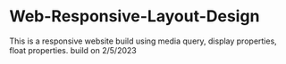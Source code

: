 # Web-Responsive-Layout-Design
This is a responsive website build using media query, display properties, float properties. build on 2/5/2023
